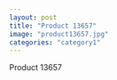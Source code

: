 ```yaml
---
layout: post
title: "Product 13657"
image: "product13657.jpg"
categories: "category1"
---
```

Product 13657

